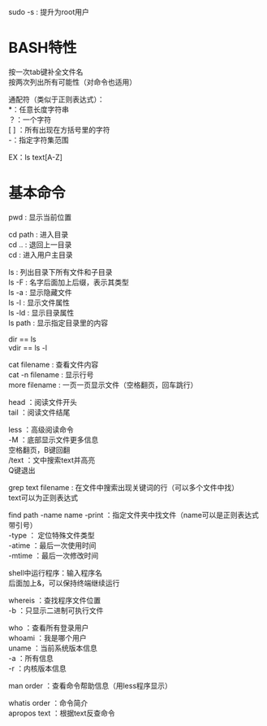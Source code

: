 sudo -s : 提升为root用户  

# BASH特性

按一次tab键补全文件名            
按两次列出所有可能性（对命令也适用）  
 
通配符（类似于正则表达式）：  
*：任意长度字符串  
？：一个字符  
[ ] ：所有出现在方括号里的字符  
-：指定字符集范围  
 
EX：ls text[A-Z]
 
# 基本命令

pwd : 显示当前位置

cd path :  进入目录  
cd .. : 退回上一目录  
cd : 进入用户主目录  

ls : 列出目录下所有文件和子目录  
ls -F : 名字后面加上后缀，表示其类型  
ls -a : 显示隐藏文件  
ls -l : 显示文件属性  
ls -ld : 显示目录属性  
ls path : 显示指定目录里的内容  

dir == ls  
vdir == ls -l  

cat filename : 查看文件内容  
cat -n filename : 显示行号  
more filename : 一页一页显示文件（空格翻页，回车跳行）  

head ：阅读文件开头  
tail ：阅读文件结尾

less ：高级阅读命令  
-M ：底部显示文件更多信息  
空格翻页，B键回翻  
/text ：文中搜索text并高亮  
Q键退出  

grep text filename : 在文件中搜索出现关键词的行（可以多个文件中找）  
text可以为正则表达式  

find path -name name -print ：指定文件夹中找文件（name可以是正则表达式带引号）  
-type ： 定位特殊文件类型  
-atime ：最后一次使用时间  
-mtime ：最后一次修改时间  


shell中运行程序：输入程序名  
后面加上&，可以保持终端继续运行  

whereis ：查找程序文件位置  
-b ：只显示二进制可执行文件  

who ：查看所有登录用户  
whoami ：我是哪个用户  
uname ：当前系统版本信息  
-a ：所有信息  
-r ：内核版本信息  

man order ：查看命令帮助信息（用less程序显示）  

whatis order ：命令简介  
apropos text ：根据text反查命令
